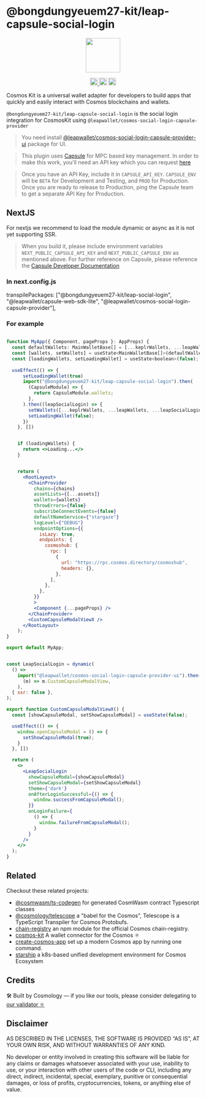 # @bongdungyeuem27-kit/leap-capsule-social-login

<p align="center" width="100%">
    <img height="90" src="https://user-images.githubusercontent.com/545047/190171432-5526db8f-9952-45ce-a745-bea4302f912b.svg" />
</p>

<p align="center" width="100%">
  <a href="https://github.com/cosmology-tech/cosmos-kit/actions/workflows/run-tests.yml">
    <img height="20" src="https://github.com/cosmology-tech/cosmos-kit/actions/workflows/run-tests.yml/badge.svg" />
  </a>
   <a href="https://github.com/cosmology-tech/cosmos-kit/blob/main/wallets/leap-extension/LICENSE"><img height="20" src="https://img.shields.io/badge/license-BSD%203--Clause%20Clear-blue.svg"></a>
   <a href="https://www.npmjs.com/package/@bongdungyeuem27-kit/leap-extension"><img height="20" src="https://img.shields.io/github/package-json/v/cosmology-tech/cosmos-kit?filename=wallets%2Fleap-extension%2Fpackage.json"></a>
</p>

Cosmos Kit is a universal wallet adapter for developers to build apps that quickly and easily interact with Cosmos blockchains and wallets.

`@bongdungyeuem27-kit/leap-capsule-social-login` is the social login integration for CosmosKit using `@leapwallet/cosmos-social-login-capsule-provider`

> You need install [@leapwallet/cosmos-social-login-capsule-provider-ui](https://www.npmjs.com/package/@leapwallet/cosmos-social-login-capsule-provider-ui) package for UI.

> This plugin uses [Capsule](https://usecapsule.com/) for MPC based key management. In order to make this work, you'll need an API key which you can request [here](https://usecapsule.com/api) 

> Once you have an API Key, include it in `CAPSULE_API_KEY`. `CAPSULE_ENV` will be `BETA` for Development and Testing, and `PROD` for Production. Once you are ready to release to Production, ping the Capsule team to get a separate API Key for Production.

## NextJS

For nextjs we recommend to load the module dynamic or async as it is not yet supporting SSR.

> When you build it, please include environment variables `NEXT_PUBLIC_CAPSULE_API_KEY` and  `NEXT_PUBLIC_CAPSULE_ENV` as mentioned above. For further reference on Capsule, please reference the [Capsule Developer Documentation](https://docs.usecapsule.com/)

### In next.config.js

transpilePackages: ["@bongdungyeuem27-kit/leap-social-login", "@leapwallet/capsule-web-sdk-lite", "@leapwallet/cosmos-social-login-capsule-provider"],

### For example

```jsx

function MyApp({ Component, pageProps }: AppProps) {
  const defaultWallets: MainWalletBase[] = [...keplrWallets, ...leapWallets];
  const [wallets, setWallets] = useState<MainWalletBase[]>(defaultWallets)
  const [loadingWallets, setLoadingWallet] = useState<boolean>(false);
    
  useEffect(() => {
      setLoadingWallet(true)
      import("@bongdungyeuem27-kit/leap-capsule-social-login").then(
        (CapsuleModule) => {
          return CapsuleModule.wallets;
        },
      ).then((leapSocialLogin) => {
        setWallets([...keplrWallets, ...leapWallets, ...leapSocialLogin])
        setLoadingWallet(false);
      })
    }, [])


    if (loadingWallets) {
      return <>Loading...</>
    }


    return (
      <RootLayout>
        <ChainProvider
          chains={chains}
          assetLists={[...assets]}
          wallets={wallets}
          throwErrors={false}
          subscribeConnectEvents={false}
          defaultNameService={"stargaze"}
          logLevel={"DEBUG"}
          endpointOptions={{
            isLazy: true,
            endpoints: {
              cosmoshub: {
                rpc: [
                  {
                    url: "https://rpc.cosmos.directory/cosmoshub",
                    headers: {},
                  },
                ],
              },
            },
          }}
          >
          <Component {...pageProps} />
        </ChainProvider>
        <CustomCapsuleModalViewX />
      </RootLayout>
    );
}

export default MyApp;


const LeapSocialLogin = dynamic(
  () =>
    import("@leapwallet/cosmos-social-login-capsule-provider-ui").then(
      (m) => m.CustomCapsuleModalView,
    ),
  { ssr: false },
);

export function CustomCapsuleModalViewX() {
  const [showCapsuleModal, setShowCapsuleModal] = useState(false);

  useEffect(() => {
    window.openCapsuleModal = () => {
      setShowCapsuleModal(true);
    }
  }, [])

  return (
    <>
      <LeapSocialLogin
        showCapsuleModal={showCapsuleModal}
        setShowCapsuleModal={setShowCapsuleModal}
        theme={'dark'}
        onAfterLoginSuccessful={() => {
          window.successFromCapsuleModal();
        }}
        onLoginFailure={
          () => {
            window.failureFromCapsuleModal();
          }
        }
      />
    </>
  );
}
```

## Related

Checkout these related projects:

* [@cosmwasm/ts-codegen](https://github.com/CosmWasm/ts-codegen) for generated CosmWasm contract Typescript classes
* [@cosmology/telescope](https://github.com/cosmology-tech/telescope) a "babel for the Cosmos", Telescope is a TypeScript Transpiler for Cosmos Protobufs.
* [chain-registry](https://github.com/cosmology-tech/chain-registry) an npm module for the official Cosmos chain-registry.
* [cosmos-kit](https://github.com/cosmology-tech/cosmos-kit) A wallet connector for the Cosmos ⚛️
* [create-cosmos-app](https://github.com/cosmology-tech/create-cosmos-app) set up a modern Cosmos app by running one command.
* [starship](https://github.com/cosmology-tech/starship) a k8s-based unified development environment for Cosmos Ecosystem

## Credits

🛠 Built by Cosmology — if you like our tools, please consider delegating to [our validator ⚛️](https://cosmology.tech/validator)


## Disclaimer

AS DESCRIBED IN THE LICENSES, THE SOFTWARE IS PROVIDED “AS IS”, AT YOUR OWN RISK, AND WITHOUT WARRANTIES OF ANY KIND.

No developer or entity involved in creating this software will be liable for any claims or damages whatsoever associated with your use, inability to use, or your interaction with other users of the code or CLI, including any direct, indirect, incidental, special, exemplary, punitive or consequential damages, or loss of profits, cryptocurrencies, tokens, or anything else of value.
